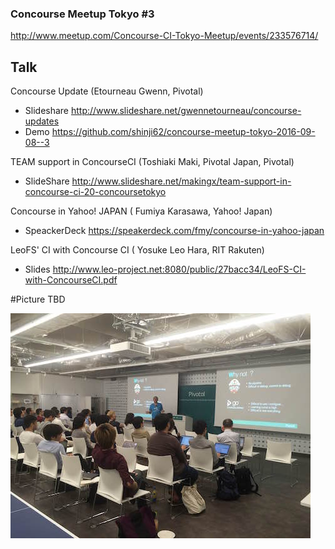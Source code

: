 ### Concourse Meetup Tokyo #3

http://www.meetup.com/Concourse-CI-Tokyo-Meetup/events/233576714/


## Talk
Concourse Update (Etourneau Gwenn, Pivotal)  
 * Slideshare http://www.slideshare.net/gwennetourneau/concourse-updates
 * Demo https://github.com/shinji62/concourse-meetup-tokyo-2016-09-08--3

TEAM support in ConcourseCI (Toshiaki Maki, Pivotal Japan, Pivotal)  
 * SlideShare   http://www.slideshare.net/makingx/team-support-in-concourse-ci-20-concoursetokyo

Concourse in Yahoo! JAPAN ( Fumiya Karasawa, Yahoo! Japan)
 * SpeackerDeck https://speakerdeck.com/fmy/concourse-in-yahoo-japan

LeoFS' CI with Concourse CI ( Yosuke Leo Hara, RIT Rakuten)
 * Slides http://www.leo-project.net:8080/public/27bacc34/LeoFS-CI-with-ConcourseCI.pdf



#Picture
 TBD

!["Image"](images/IMG_1.jpg)



